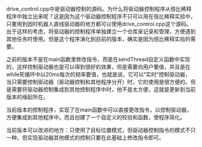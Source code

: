 drive_control.cpp中是驱动器控制的源码。为什么将驱动器控制程序从倍比稀释程序中独立出来呢？这是因为这个驱动器控制程序不只可以用在倍比稀释实验中，只要用到因时机器人直线驱动器的地方都可以使用drive_control.cpp这个源码。出于这样的考虑，将驱动器的控制程序单独建立一个仓库来记录和管理，方便遇到其他任务时使用。但是这个程序演化到目前的版本，确实是因为倍比稀释实验的需要。

之前的版本不是在main函数里修改指令，而是在sendThread自定义函数中实现的，这样控制驱动器也是可以得到很好的效果，但是需要向用户要值，并且是在while死循环中以20ms每次的频率要值，也就是说，它可以”实时“控制驱动器，当只需要控制驱动器（驱动器控制和其他程序分开）时，它的使用是很方便的。但是需要将驱动器控制集成到其他控制程序中时，他不是太方便，这就是更新到当前版本的缘起所在。

当前版本的控制程序，实现了在main函数中可以直接更改指令，以控制驱动器，方便集成到其他程序中。而且创建了一个自定义的校验和函数，使程序简化。

当前版本可以改进的地方：只使用了目标位置模式，但驱动器控制指令的模式不只一种。但实现驱动器其他模式的控制只要在此基础上修改指令即可。
